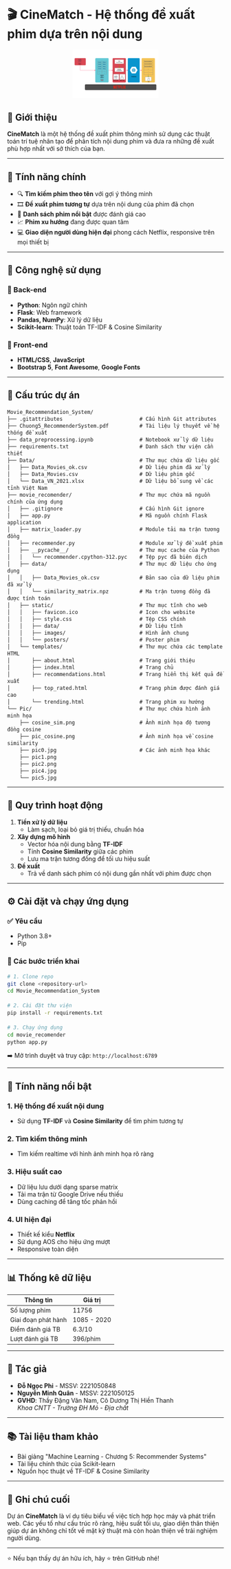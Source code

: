 
# 🎬 CineMatch - Hệ thống đề xuất phim dựa trên nội dung

<p align="center">
  <img src="Pic/pic1.png" alt="CineMatch Logo" width="200"/>
</p>

## 📌 Giới thiệu

**CineMatch** là một hệ thống đề xuất phim thông minh sử dụng các thuật toán trí tuệ nhân tạo để phân tích nội dung phim và đưa ra những đề xuất phù hợp nhất với sở thích của bạn.

---

## 🚀 Tính năng chính

- 🔍 **Tìm kiếm phim theo tên** với gợi ý thông minh
- 🎞️ **Đề xuất phim tương tự** dựa trên nội dung của phim đã chọn
- 🌟 **Danh sách phim nổi bật** được đánh giá cao
- 📈 **Phim xu hướng** đang được quan tâm
- 💻 **Giao diện người dùng hiện đại** phong cách Netflix, responsive trên mọi thiết bị

---

## 🧠 Công nghệ sử dụng

### 🔧 Back-end
- **Python**: Ngôn ngữ chính
- **Flask**: Web framework
- **Pandas, NumPy**: Xử lý dữ liệu
- **Scikit-learn**: Thuật toán TF-IDF & Cosine Similarity

### 🎨 Front-end
- **HTML/CSS**, **JavaScript**
- **Bootstrap 5**, **Font Awesome**, **Google Fonts**

---


## 📁 Cấu trúc dự án

```
Movie_Recommendation_System/
├── .gitattributes                         # Cấu hình Git attributes
├── Chuong5_RecommenderSystem.pdf          # Tài liệu lý thuyết về hệ thống đề xuất
├── data_preprocessing.ipynb               # Notebook xử lý dữ liệu
├── requirements.txt                       # Danh sách thư viện cần thiết
├── Data/                                  # Thư mục chứa dữ liệu gốc
│   ├── Data_Movies_ok.csv                 # Dữ liệu phim đã xử lý
│   ├── Data_Movies.csv                    # Dữ liệu phim gốc
│   └── Data_VN_2021.xlsx                  # Dữ liệu bổ sung về các tỉnh Việt Nam
├── movie_recomender/                      # Thư mục chứa mã nguồn chính của ứng dụng
│   ├── .gitignore                         # Cấu hình Git ignore
│   ├── app.py                             # Mã nguồn chính Flask application
│   ├── matrix_loader.py                   # Module tải ma trận tương đồng
│   ├── recommender.py                     # Module xử lý đề xuất phim
│   ├── __pycache__/                       # Thư mục cache của Python
│   │   └── recommender.cpython-312.pyc    # Tệp pyc đã biên dịch
│   ├── data/                              # Thư mục dữ liệu cho ứng dụng
│   │   ├── Data_Movies_ok.csv             # Bản sao của dữ liệu phim đã xử lý
│   │   └── similarity_matrix.npz          # Ma trận tương đồng đã được tính toán
│   ├── static/                            # Thư mục tĩnh cho web
│   │   ├── favicon.ico                    # Icon cho website
│   │   ├── style.css                      # Tệp CSS chính
│   │   ├── data/                          # Dữ liệu tĩnh
│   │   ├── images/                        # Hình ảnh chung
│   │   └── posters/                       # Poster phim
│   └── templates/                         # Thư mục chứa các template HTML
│       ├── about.html                     # Trang giới thiệu
│       ├── index.html                     # Trang chủ
│       ├── recommendations.html           # Trang hiển thị kết quả đề xuất
│       ├── top_rated.html                 # Trang phim được đánh giá cao
│       └── trending.html                  # Trang phim xu hướng
└── Pic/                                   # Thư mục chứa hình ảnh minh họa
    ├── cosine_sim.png                     # Ảnh minh họa độ tương đồng cosine
    ├── pic_cosine.png                     # Ảnh minh họa về cosine similarity
    ├── pic0.jpg                           # Các ảnh minh họa khác
    ├── pic1.png
    ├── pic2.png
    ├── pic4.jpg
    └── pic5.jpg
```
---

## 🧩 Quy trình hoạt động

1. **Tiền xử lý dữ liệu**
   - Làm sạch, loại bỏ giá trị thiếu, chuẩn hóa
2. **Xây dựng mô hình**
   - Vector hóa nội dung bằng **TF-IDF**
   - Tính **Cosine Similarity** giữa các phim
   - Lưu ma trận tương đồng để tối ưu hiệu suất
3. **Đề xuất**
   - Trả về danh sách phim có nội dung gần nhất với phim được chọn

---

## ⚙️ Cài đặt và chạy ứng dụng

### ✅ Yêu cầu
- Python 3.8+
- Pip

### 🔨 Các bước triển khai

```bash
# 1. Clone repo
git clone <repository-url>
cd Movie_Recommendation_System

# 2. Cài đặt thư viện
pip install -r requirements.txt

# 3. Chạy ứng dụng
cd movie_recomender
python app.py
```

➡️ Mở trình duyệt và truy cập: `http://localhost:6789`

---

## 🌟 Tính năng nổi bật

### 1. Hệ thống đề xuất nội dung
- Sử dụng **TF-IDF** và **Cosine Similarity** để tìm phim tương tự

### 2. Tìm kiếm thông minh
- Tìm kiếm realtime với hình ảnh minh họa rõ ràng

### 3. Hiệu suất cao
- Dữ liệu lưu dưới dạng sparse matrix
- Tải ma trận từ Google Drive nếu thiếu
- Dùng caching để tăng tốc phản hồi

### 4. UI hiện đại
- Thiết kế kiểu **Netflix**
- Sử dụng AOS cho hiệu ứng mượt
- Responsive toàn diện

---

## 📊 Thống kê dữ liệu

| Thông tin             | Giá trị              |
|----------------------|----------------------|
| Số lượng phim        | 11756                |
| Giai đoạn phát hành  | 1085 - 2020          |
| Điểm đánh giá TB     | 6.3/10               |
| Lượt đánh giá TB     | 396/phim             |

---

## 👤 Tác giả

- **Đỗ Ngọc Phi** - MSSV: 2221050848
- **Nguyễn Minh Quân** - MSSV: 2221050125
- **GVHD**: Thầy Đặng Văn Nam, Cô Dương Thị Hiền Thanh  
  _Khoa CNTT - Trường ĐH Mỏ - Địa chất_

---

## 📚 Tài liệu tham khảo

- Bài giảng "Machine Learning - Chương 5: Recommender Systems"
- Tài liệu chính thức của Scikit-learn
- Nguồn học thuật về TF-IDF & Cosine Similarity

---

## 📝 Ghi chú cuối

Dự án **CineMatch** là ví dụ tiêu biểu về việc tích hợp học máy và phát triển web. Các yếu tố như cấu trúc rõ ràng, hiệu suất tối ưu, giao diện thân thiện giúp dự án không chỉ tốt về mặt kỹ thuật mà còn hoàn thiện về trải nghiệm người dùng.

---

⭐ Nếu bạn thấy dự án hữu ích, hãy ⭐ trên GitHub nhé!
